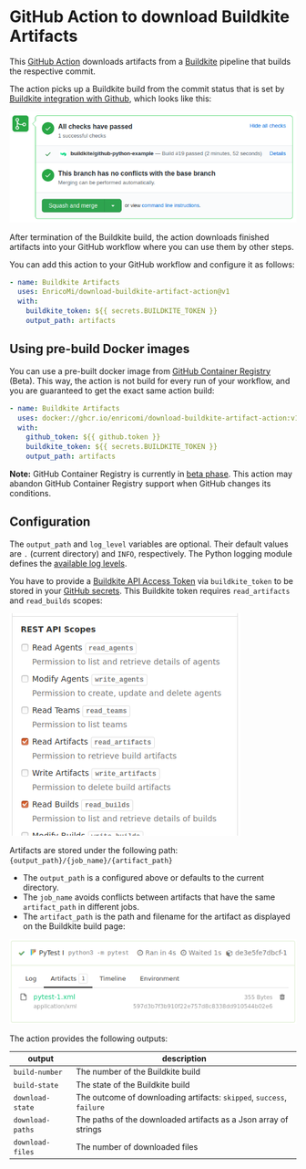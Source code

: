 # GitHub Action to download Buildkite Artifacts

This [GitHub Action](https://github.com/actions) downloads artifacts from
a [Buildkite](https://buildkite.com/) pipeline that builds the respective commit.

The action picks up a Buildkite build from the commit status that is set by
[Buildkite integration with Github](https://buildkite.com/docs/integrations/github#connecting-buildkite-and-github),
which looks like this:

![Github commit status set by Buildkite](github-buildkite-check.png)

After termination of the Buildkite build, the action downloads finished artifacts into your GitHub workflow
where you can use them by other steps.

You can add this action to your GitHub workflow and configure it as follows:

```yaml
- name: Buildkite Artifacts
  uses: EnricoMi/download-buildkite-artifact-action@v1
  with:
    buildkite_token: ${{ secrets.BUILDKITE_TOKEN }}
    output_path: artifacts
```

## Using pre-build Docker images

You can use a pre-built docker image from [GitHub Container Registry](https://docs.github.com/en/free-pro-team@latest/packages/getting-started-with-github-container-registry/about-github-container-registry) (Beta).
This way, the action is not build for every run of your workflow, and you are guaranteed to get the exact same action build:
```yaml
- name: Buildkite Artifacts
  uses: docker://ghcr.io/enricomi/download-buildkite-artifact-action:v1
  with:
    github_token: ${{ github.token }}
    buildkite_token: ${{ secrets.BUILDKITE_TOKEN }}
    output_path: artifacts
```

**Note:** GitHub Container Registry is currently in [beta phase](https://docs.github.com/en/free-pro-team@latest/packages/getting-started-with-github-container-registry/about-github-container-registry).
This action may abandon GitHub Container Registry support when GitHub changes its conditions.

## Configuration
The `output_path` and `log_level` variables are optional. Their default values are `.` (current directory) and `INFO`, respectively. The Python logging module defines the [available log levels](https://docs.python.org/3/library/logging.html#logging-levels).

You have to provide a [Buildkite API Access Token](https://buildkite.com/docs/apis/managing-api-tokens) via `buildkite_token` to be stored in your [GitHub secrets](https://docs.github.com/en/actions/configuring-and-managing-workflows/creating-and-storing-encrypted-secrets).
This Buildkite token requires `read_artifacts` and `read_builds` scopes:

![Buildkite token scopes](buildkite-token-scopes.png)

Artifacts are stored under the following path: `{output_path}/{job_name}/{artifact_path}`

- The `output_path` is a configured above or defaults to the current directory.
- The `job_name` avoids conflicts between artifacts that have the same `artifact_path` in different jobs.
- The `artifact_path` is the path and filename for the artifact as displayed on the Buildkite build page:

![Buildkite artifacts](buildkite-artifact.png)


The action provides the following outputs:

|output        |description                      |
|--------------|---------------------------------|
|`build-number`|The number of the Buildkite build|
|`build-state`|The state of the Buildkite build  |
|`download-state`|The outcome of downloading artifacts: `skipped`, `success`, `failure`|
|`download-paths`|The paths of the downloaded artifacts as a Json array of strings|
|`download-files`|The number of downloaded files|
